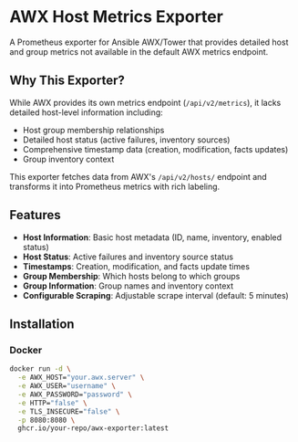 # AWX Host Metrics Exporter

A Prometheus exporter for Ansible AWX/Tower that provides detailed host and group metrics not available in the default AWX metrics endpoint.

## Why This Exporter?

While AWX provides its own metrics endpoint (`/api/v2/metrics`), it lacks detailed host-level information including:
- Host group membership relationships
- Detailed host status (active failures, inventory sources)
- Comprehensive timestamp data (creation, modification, facts updates)
- Group inventory context

This exporter fetches data from AWX's `/api/v2/hosts/` endpoint and transforms it into Prometheus metrics with rich labeling.

## Features

- **Host Information**: Basic host metadata (ID, name, inventory, enabled status)
- **Host Status**: Active failures and inventory source status
- **Timestamps**: Creation, modification, and facts update times
- **Group Membership**: Which hosts belong to which groups
- **Group Information**: Group names and inventory context
- **Configurable Scraping**: Adjustable scrape interval (default: 5 minutes)

## Installation

### Docker

```bash
docker run -d \
  -e AWX_HOST="your.awx.server" \
  -e AWX_USER="username" \
  -e AWX_PASSWORD="password" \
  -e HTTP="false" \
  -e TLS_INSECURE="false" \
  -p 8080:8080 \
  ghcr.io/your-repo/awx-exporter:latest